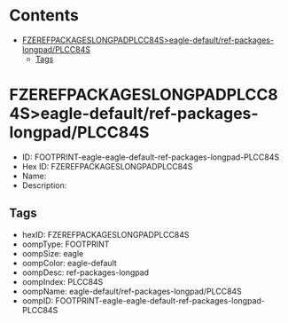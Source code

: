 



Contents
========

* [FZEREFPACKAGESLONGPADPLCC84S>eagle-default/ref-packages-longpad/PLCC84S](#fzerefpackageslongpadplcc84seagle-defaultref-packages-longpadplcc84s)
	* [Tags](#tags)

# FZEREFPACKAGESLONGPADPLCC84S>eagle-default/ref-packages-longpad/PLCC84S

- ID: FOOTPRINT-eagle-eagle-default-ref-packages-longpad-PLCC84S
- Hex ID: FZEREFPACKAGESLONGPADPLCC84S
- Name: 
- Description: 

## Tags

- hexID: FZEREFPACKAGESLONGPADPLCC84S
- oompType: FOOTPRINT
- oompSize: eagle
- oompColor: eagle-default
- oompDesc: ref-packages-longpad
- oompIndex: PLCC84S
- oompName: eagle-default/ref-packages-longpad/PLCC84S
- oompID: FOOTPRINT-eagle-eagle-default-ref-packages-longpad-PLCC84S
